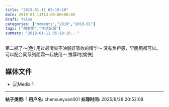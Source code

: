 ```yaml
---
title: "2019-01-11 05:19:10"
date: 2019-01-11T13:00:00+08:00
draft: false
categories: ["moments","2019","2019-01"]
tags: ["朋友圈","生活记录"]
summary: "2019-01-11 05:19:10..."
---
```


第二瓶了～[色]
用过最清爽不油腻好吸收的精华～
没有负担感，早晚用都可以。
可以配合同系列面霜一起使用～
推荐哟[愉快]

## 媒体文件

- ![Media 1](/Moments/photos/2019-01-11/201901110519100.jpg)

---

**帖子类型:** 1
**用户名:** chenxueyuan001
**处理时间:** 2025/8/28 20:52:08